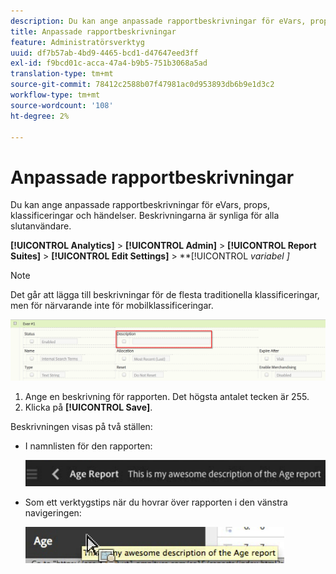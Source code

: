 ```yaml
---
description: Du kan ange anpassade rapportbeskrivningar för eVars, props, klassificeringar och händelser. Beskrivningarna är synliga för alla slutanvändare.
title: Anpassade rapportbeskrivningar
feature: Administratörsverktyg
uuid: df7b57ab-4bd9-4465-bcd1-d47647eed3ff
exl-id: f9bcd01c-acca-47a4-b9b5-751b3068a5ad
translation-type: tm+mt
source-git-commit: 78412c2588b07f47981ac0d953893db6b9e1d3c2
workflow-type: tm+mt
source-wordcount: '108'
ht-degree: 2%

---
```


# Anpassade rapportbeskrivningar

Du kan ange anpassade rapportbeskrivningar för eVars, props, klassificeringar och händelser. Beskrivningarna är synliga för alla slutanvändare.

**[!UICONTROL Analytics]** >  **[!UICONTROL Admin]** >  **[!UICONTROL Report Suites]** >  **[!UICONTROL Edit Settings]** >  **[!UICONTROL *variabel *]**

>[!NOTE]
>
>Det går att lägga till beskrivningar för de flesta traditionella klassificeringar, men för närvarande inte för mobilklassificeringar.

![](assets/report_descriptions.png)

1. Ange en beskrivning för rapporten. Det högsta antalet tecken är 255.
1. Klicka på **[!UICONTROL Save]**.

Beskrivningen visas på två ställen:

* I namnlisten för den rapporten:

   ![](assets/report_description_2.png)

* Som ett verktygstips när du hovrar över rapporten i den vänstra navigeringen:

   ![](assets/report_description_3.png)
